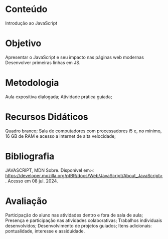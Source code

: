 # Conteúdo

Introdução ao JavaScript

# Objetivo

Apresentar o JavaScript e seu impacto nas páginas web modernas
Desenvolver primeiras linhas em JS.

# Metodologia

Aula expositiva dialogada; Atividade prática guiada; 

# Recursos Didáticos

Quadro branco; Sala de computadores com processadores i5 e, no mínimo, 16 GB de RAM e acesso a internet de alta velocidade; 

# Bibliografia

JAVASCRIPT, MDN Sobre. Disponível em:< https://developer.mozilla.org/ptBR/docs/Web/JavaScript/About_JavaScript>. Acesso em 08 jul. 2024.

# Avaliação

Participação do aluno nas atividades dentro e fora de sala de aula; 
Presença e participação nas atividades colaborativas; 
Trabalhos individuais desenvolvidos; 
Desenvolvimento de projetos guiados; 
Itens adicionais: pontualidade, interesse e assiduidade.
